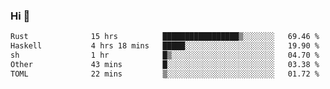 ### Hi 👋

<!--START_SECTION:waka-->

```txt
Rust              15 hrs          █████████████████▒░░░░░░░   69.46 %
Haskell           4 hrs 18 mins   █████░░░░░░░░░░░░░░░░░░░░   19.90 %
sh                1 hr            █▒░░░░░░░░░░░░░░░░░░░░░░░   04.70 %
Other             43 mins         █░░░░░░░░░░░░░░░░░░░░░░░░   03.38 %
TOML              22 mins         ▒░░░░░░░░░░░░░░░░░░░░░░░░   01.72 %
```

<!--END_SECTION:waka-->
